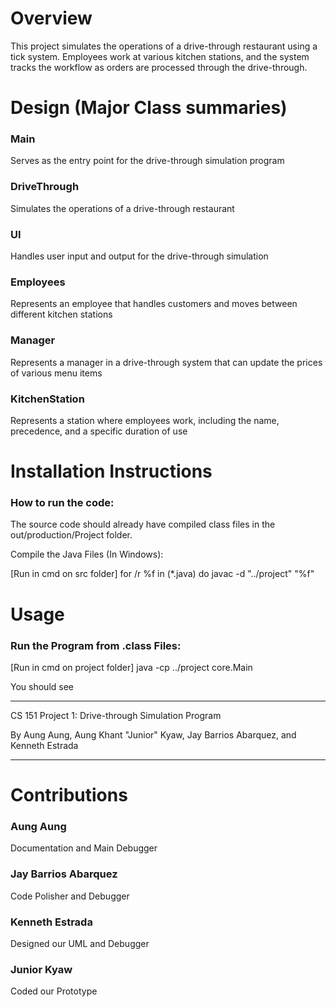 # Overview
This project simulates the operations of a drive-through restaurant using a tick system. Employees work at various kitchen stations, and the system tracks the workflow as orders are processed through the drive-through.

# Design (Major Class summaries)
### Main
Serves as the entry point for the drive-through simulation program <br/>
### DriveThrough
Simulates the operations of a drive-through restaurant <br/>
### UI 
Handles user input and output for the drive-through simulation <br/>
### Employees 
Represents an employee that handles customers and moves between different kitchen stations <br/>
### Manager
Represents a manager in a drive-through system that can update the prices of various menu items <br/>
### KitchenStation
Represents a station where employees work, including the name, precedence, and a specific duration of use <br/>

# Installation Instructions
### How to run the code:

The source code should already have compiled class files in the out/production/Project folder.

Compile the Java Files (In Windows):

[Run in cmd on src folder]
for /r %f in (*.java) do javac -d "../project" "%f"

# Usage
### Run the Program from .class Files:

[Run in cmd on project folder]
java -cp ../project core.Main

You should see
- - - - - - - - - - - - - - - - - - - - - - - - - - - - - - - - - - - - - - - -

CS 151 Project 1: Drive-through Simulation Program

By Aung Aung, Aung Khant "Junior" Kyaw, Jay Barrios Abarquez, and Kenneth
Estrada

- - - - - - - - - - - - - - - - - - - - - - - - - - - - - - - - - - - - - - - -

# Contributions
### Aung Aung
Documentation and Main Debugger <br/>
### Jay Barrios Abarquez
Code Polisher and Debugger <br/>
### Kenneth Estrada
Designed our UML and Debugger <br/>
### Junior Kyaw
Coded our Prototype 
